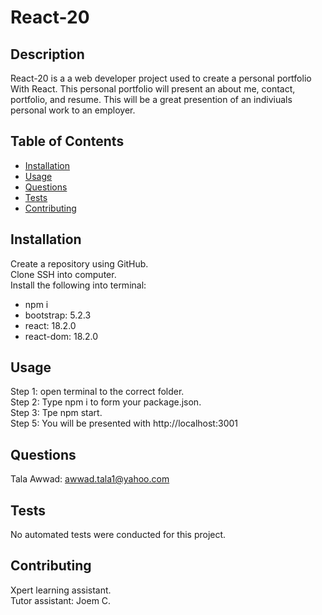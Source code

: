 # React-20

## Description

React-20 is a a web developer project used to create a personal portfolio With React. This personal portfolio will present an about me, contact, portfolio, and resume. This will be a great presention of an indiviuals personal work to an employer.

## Table of Contents

- [Installation](#installation)
- [Usage](#usage)
- [Questions](#questions)
- [Tests](#tests)
- [Contributing](#contributing)

## Installation

Create a repository using GitHub.\
Clone SSH into computer. \
Install the following into terminal:

- npm i
- bootstrap: 5.2.3 
- react: 18.2.0 
- react-dom: 18.2.0 

## Usage

Step 1: open terminal to the correct folder.\
Step 2: Type npm i to form your package.json. \
Step 3: Tpe npm start. \
Step 5: You will be presented with http://localhost:3001 


## Questions

Tala Awwad: awwad.tala1@yahoo.com

## Tests

No automated tests were conducted for this project.

## Contributing

Xpert learning assistant.\
Tutor assistant: Joem C.
